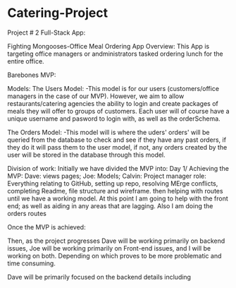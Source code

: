 
# Catering-Project

Project # 2 Full-Stack App:

Fighting Mongooses-Office Meal Ordering App
Overview:
This App is targeting office managers or andministrators tasked ordering lunch for the entire office. 

Barebones MVP:

Models:
The Users Model:
-This model is for our users (customers/office managers in the case of our MVP).  However, we aim to allow restaurants/catering agencies the ability to login and create packages of meals they will offer to groups of customers. Each user will of course have a unique username and pasword to login with, as well as the orderSchema. 

The  Orders Model:
-This model will is where the uders' orders' will be queried from the database to check and see if they have any past orders, if they do it will pass them to the user model, if not, any orders created by the user will be stored in the database through this model.






Division of work:
Initially we have divided the MVP into:
Day 1/ Achieving the MVP:
Dave: views pages; 
Joe: Models; 
Calvin: Project manager role: Everything relating to GitHub, setting up repo, resolving MErge conflicts, completing Readme, file structure and wireframe. then helping with routes until we have a working model. At this point I am going to help with the front end; as well as aiding in any  areas that are lagging. Also I am doing the orders routes

Once the MVP is achieved:

Then, as the project progresses Dave will be working primarily on backend issues, Joe will be working primarily on Front-end issues, and I will be working on both. Depending on which proves to be more problematic and time consuming.



Dave will be primarily focused on the backend details including 







